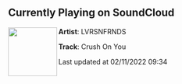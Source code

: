 ## Currently Playing on SoundCloud

[<img align="left" width="100" src="https://i1.sndcdn.com/artworks-cYZGd6yzzjgf7Frw-28lUGQ-t500x500.jpg">](https://soundcloud.com/lvrsnfrnds/crush-on-you-1/s-sEvFqYZDdZQ?in=saxurn/sets/3a1/)

**Artist**: LVRSNFRNDS 

**Track**: Crush On You

Last updated at 02/11/2022 09:34
